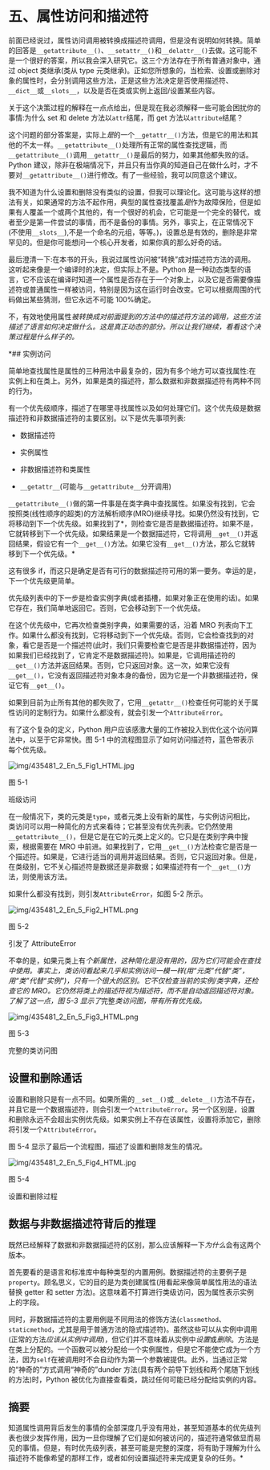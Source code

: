 # 五、属性访问和描述符

前面已经说过，属性访问调用被转换成描述符调用，但是没有说明如何转换。简单的回答是`__getattribute__()`、`__setattr__()`和`__delattr__()`去做。这可能不是一个很好的答案，所以我会深入研究它。这三个方法存在于所有普通对象中，通过 object 类继承(类从 type 元类继承)。正如您所想象的，当检索、设置或删除对象的属性时，会分别调用这些方法，正是这些方法决定是否使用描述符、`__dict__`或`__slots__`，以及是否在类或实例上返回/设置某些内容。

关于这个决策过程的解释在一点点给出，但是现在我必须解释一些可能会困扰你的事情:为什么 set 和 delete 方法以`attr`结尾，而 get 方法以`attribute`结尾？

这个问题的部分答案是，实际上*是*的一个`__getattr__()`方法，但是它的用法和其他的不太一样。`__getattribute__()`处理所有正常的属性查找逻辑，而`__getattribute__()`调用`__getattr__()`是最后的努力，如果其他都失败的话。Python 建议，除非在极端情况下，并且只有当你真的知道自己在做什么时，才不要对`__getattribute__()`进行修改。有了一些经验，我可以同意这个建议。

我不知道为什么设置和删除没有类似的设置，但我可以理论化。这可能与这样的想法有关，如果通常的方法不起作用，典型的属性查找覆盖*是*作为故障保险，但是如果有人覆盖一个或两个其他的，有一个很好的机会，它可能是一个完全的替代，或者至少是第一件尝试的事情，而不是备份的事情。另外，事实上，在正常情况下(不使用`__slots__`),不是一个命名的元组，等等。)，设置总是有效的，删除是非常罕见的。但是你可能想问一个核心开发者，如果你真的那么好奇的话。

最后澄清一下:在本书的开头，我说过属性访问被“转换”成对描述符方法的调用。这听起来像是一个编译时的决定，但实际上不是。Python 是一种动态类型的语言，它不应该在编译时知道一个属性是否存在于一个对象上，以及它是否需要像描述符或普通属性一样被访问，特别是因为这在运行时会改变。它可以根据周围的代码做出某些猜测，但它永远不可能 100%确定。

不，有效地使用属性*被转换成对前面提到的方法中的描述符方法的调用，这些方法描述了语言如何决定做什么。这是真正动态的部分。所以让我们继续，看看这个决策过程是什么样子的。*

 *## 实例访问

简单地查找属性是属性的三种用法中最复杂的，因为有多个地方可以查找属性:在实例上和在类上。另外，如果是类的描述符，那么数据和非数据描述符有两种不同的行为。

有一个优先级顺序，描述了在哪里寻找属性以及如何处理它们。这个优先级是数据描述符和非数据描述符的主要区别。以下是优先事项列表:

*   数据描述符

*   实例属性

*   非数据描述符和类属性

*   `__getattr__`(可能与`__getattribute__`分开调用)

`__getattribute__()`做的第一件事是在类字典中查找属性。如果没有找到，它会按照类(线性顺序的超类)的方法解析顺序(MRO)继续寻找。如果仍然没有找到，它将移动到下一个优先级。如果找到了*，则检查它是否是数据描述符。如果不是，它就转移到下一个优先级。如果结果是一个数据描述符，它将调用`__get__()`并返回结果，假设它有一个`__get__()`方法。如果它没有`__get__()`方法，那么它就转移到下一个优先级。*

这有很多 if，而这只是确定是否有可行的数据描述符可用的第一要务。幸运的是，下一个优先级更简单。

优先级列表中的下一步是检查实例字典(或者插槽，如果对象正在使用的话)。如果它存在，我们简单地返回它。否则，它会移动到下一个优先级。

在这个优先级中，它再次检查类别字典，如果需要的话，沿着 MRO 列表向下工作。如果什么都没有找到，它将移动到下一个优先级。否则，它会检查找到的对象，看它是否是一个描述符(此时，我们只需要检查它是否是非数据描述符，因为如果我们已经找到了，它肯定不是数据描述符)。如果是，它调用描述符的`__get__()`方法并返回结果。否则，它只返回对象。这一次，如果它没有`__get__()`，它没有返回描述符对象本身的备份，因为它是一个非数据描述符，保证它有`__get__()`。

如果到目前为止所有其他的都失败了，它用`__getattr__()`检查任何可能的关于属性访问的定制行为。如果什么都没有，就会引发一个`AttributeError`。

有了这个复杂的定义，Python 用户应该感激大量的工作被投入到优化这个访问算法中，以至于它非常快。图 5-1 中的流程图显示了如何访问描述符，蓝色带表示每个优先级。

![img/435481_2_En_5_Fig1_HTML.jpg](img/435481_2_En_5_Fig1_HTML.jpg)

图 5-1

班级访问

在一般情况下，类的元类是`type`，或者元类上没有新的属性，与实例访问相比，类访问可以用一种简化的方式来看待；它甚至没有优先列表。它仍然使用`__getattribute__()`，但是它是在它的元类上定义的。它只是在类别字典中搜索，根据需要在 MRO 中前进。如果找到了，它用`__get__()`方法检查它是否是一个描述符。如果是，它进行适当的调用并返回结果。否则，它只返回对象。但是，在类级别，它不关心描述符是数据还是非数据；如果描述符有一个`__get__()`方法，则使用该方法。

如果什么都没有找到，则引发`AttributeError`，如图 5-2 所示。

![img/435481_2_En_5_Fig2_HTML.png](img/435481_2_En_5_Fig2_HTML.png)

图 5-2

引发了 AttributeError

不幸的是，如果元类上有*个新属性，这种简化是没有用的，因为它们可能会在查找中使用。事实上，类访问看起来几乎和实例访问一模一样(用“元类”代替“类”，用“类”代替“实例”)，只有一个很大的区别。它不仅检查当前的实例/类字典，还检查它的 MRO。它仍然将类上的描述符视为描述符，而不是自动返回描述符对象。了解了这一点，图 5-3 显示了*完整*类访问图，带有所有优先级。*

![img/435481_2_En_5_Fig3_HTML.png](img/435481_2_En_5_Fig3_HTML.png)

图 5-3

完整的类访问图

## 设置和删除通话

设置和删除只是有一点不同。如果所需的`__set__()`或`__delete__()`方法不存在，并且它是一个数据描述符，则会引发一个`AttributeError`。另一个区别是，设置和删除永远不会超出实例优先级。如果实例上不存在该属性，设置将添加它，删除将引发一个`AttributeError`。

图 5-4 显示了最后一个流程图，描述了设置和删除发生的情况。

![img/435481_2_En_5_Fig4_HTML.jpg](img/435481_2_En_5_Fig4_HTML.jpg)

图 5-4

设置和删除过程

## 数据与非数据描述符背后的推理

既然已经解释了数据和非数据描述符的区别，那么应该解释一下*为什么*会有这两个版本。

首先要看的是语言和标准库中每种类型的内置用例。数据描述符的主要例子是`property`。顾名思义，它的目的是为类创建属性(用看起来像简单属性用法的语法替换 getter 和 setter 方法)。这意味着不打算进行类级访问，因为属性表示实例上的字段。

同时，非数据描述符的主要用例是不同用法的修饰方法(`classmethod`、`staticmethod`，尤其是用于普通方法的隐式描述符)。虽然这些可以从实例中调用(正常的方法*应该从实例中调用*)，但它们并不意味着从实例中*设置*或*删除*。方法是在类上分配的。一个函数可以被分配给一个实例属性，但是它不能使它成为一个方法，因为`self`在被调用时不会自动作为第一个参数被提供。此外，当通过正常的“神奇的”方式调用“神奇的”dunder 方法(具有两个前导下划线和两个尾随下划线的方法)时，Python 被优化为直接查看类，跳过任何可能已经分配给实例的内容。

## 摘要

知道属性调用背后发生的事情的全部深度几乎没有用处，甚至知道基本的优先级列表也很少发挥作用，因为一旦你理解了它们是如何被访问的，描述符通常做显而易见的事情。但是，有时优先级列表，甚至可能是完整的深度，将有助于理解为什么描述符不能像希望的那样工作，或者如何设置描述符来完成更复杂的任务。*
